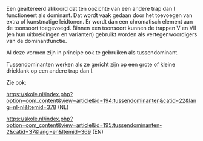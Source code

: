 Een gealtereerd akkoord dat ten opzichte van een andere trap dan I functioneert als dominant. 
Dat wordt vaak gedaan door het toevoegen van extra of kunstmatige leidtonen. Er wordt dan een chromatisch element aan de toonsoort toegevoegd.
Binnen een toonsoort kunnen de trappen V en VII (en hun uitbreidingen en varianten) gebruikt worden als vertegenwoordigers van de dominantfunctie. 

Al deze vormen zijn in principe ook te gebruiken als tussendominant.

Tussendominanten werken als ze gericht zijn op een grote of kleine drieklank op een andere trap dan I.

Zie ook:

https://skole.nl/index.php?option=com_content&view=article&id=194:tussendominanten&catid=22&lang=nl-nl&Itemid=378 (NL)

https://skole.nl/index.php?option=com_content&view=article&id=195:tussendominanten-2&catid=37&lang=en&Itemid=369 (EN)